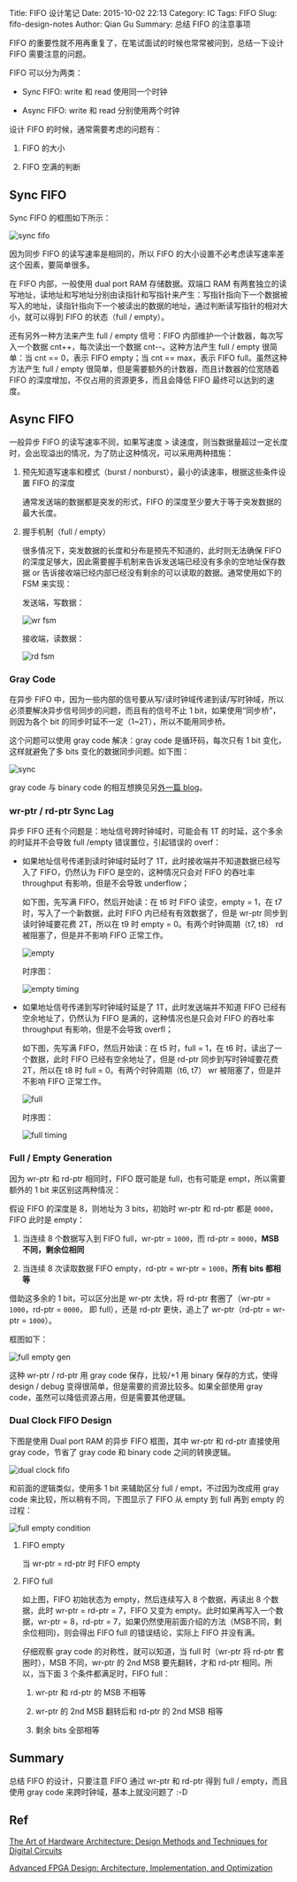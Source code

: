 Title: FIFO 设计笔记
Date: 2015-10-02 22:13
Category: IC
Tags: FIFO
Slug: fifo-design-notes
Author: Qian Gu
Summary: 总结 FIFO 的注意事项


FIFO 的重要性就不用再重复了，在笔试面试的时候也常常被问到，总结一下设计 FIFO 需要注意的问题。

FIFO 可以分为两类：

+ Sync FIFO: write 和 read 使用同一个时钟

+ Async FIFO: write 和 read 分别使用两个时钟

设计 FIFO 的时候，通常需要考虑的问题有：

1. FIFO 的大小

2. FIFO 空满的判断

## Sync FIFO

Sync FIFO 的框图如下所示：

![sync fifo](/images/fifo-design-notes/sync-fifo.png)

因为同步 FIFO 的读写速率是相同的，所以 FIFO 的大小设置不必考虑读写速率差这个因素，要简单很多。

在 FIFO 内部，一般使用 dual port RAM 存储数据。双端口 RAM 有两套独立的读写地址，读地址和写地址分别由读指针和写指针来产生：写指针指向下一个数据被写入的地址，读指针指向下一个被读出的数据的地址，通过判断读写指针的相对大小，就可以得到 FIFO 的状态（full / empty）。

还有另外一种方法来产生 full / empty 信号：FIFO 内部维护一个计数器，每次写入一个数据 cnt++，每次读出一个数据 cnt--。这种方法产生 full / empty 很简单：当 cnt == 0，表示 FIFO empty；当 cnt == max，表示 FIFO full。虽然这种方法产生 full / empty 很简单，但是需要额外的计数器，而且计数器的位宽随着 FIFO 的深度增加，不仅占用的资源更多，而且会降低 FIFO 最终可以达到的速度。

## Async FIFO

一般异步 FIFO 的读写速率不同，如果写速度 > 读速度，则当数据量超过一定长度时，会出现溢出的情况，为了防止这种情况，可以采用两种措施：

1. 预先知道写速率和模式（burst / nonburst），最小的读速率，根据这些条件设置 FIFO 的深度

    通常发送端的数据都是突发的形式，FIFO 的深度至少要大于等于突发数据的最大长度。

2. 握手机制（full / empty）

    很多情况下，突发数据的长度和分布是预先不知道的，此时则无法确保 FIFO 的深度足够大，因此需要握手机制来告诉发送端已经没有多余的空地址保存数据 or 告诉接收端已经内部已经没有剩余的可以读取的数据。通常使用如下的 FSM 来实现：

    发送端，写数据：

    ![wr fsm](/images/fifo-design-notes/wr-fsm.png)

    接收端，读数据：

    ![rd fsm](/images/fifo-design-notes/rd-fsm.png)

### Gray Code

在异步 FIFO 中，因为一些内部的信号要从写/读时钟域传递到读/写时钟域，所以必须要解决异步信号同步的问题，而且有的信号不止 1 bit，如果使用“同步桥”，则因为各个 bit 的同步时延不一定（1~2T），所以不能用同步桥。

这个问题可以使用 gray code 解决：gray code 是循环码，每次只有 1 bit 变化，这样就避免了多 bits 变化的数据同步问题。如下图：

![sync](/images/fifo-design-notes/sync.png)

gray code 与 binary code 的相互想换见另[外一篇 blog]()。

### wr-ptr / rd-ptr Sync Lag

异步 FIFO 还有个问题是：地址信号跨时钟域时，可能会有 1T 的时延，这个多余的时延并不会导致 full /empty 错误置位，引起错误的 overf：

+ 如果地址信号传递到读时钟域时延时了 1T，此时接收端并不知道数据已经写入了 FIFO，仍然认为 FIFO 是空的，这种情况只会对 FIFO 的吞吐率 throughput 有影响，但是不会导致 underflow；

    如下图，先写满 FIFO，然后开始读：在 t6 时 FIFO 读空，empty = 1，在 t7 时，写入了一个新数据，此时 FIFO 内已经有有效数据了，但是 wr-ptr 同步到读时钟域要花费 2T，所以在 t9 时 empty = 0。有两个时钟周期（t7, t8） rd 被阻塞了，但是并不影响 FIFO 正常工作。

    ![empty](/images/fifo-design-notes/empty.png)

    时序图：

    ![empty timing](/images/fifo-design-notes/empty-timing.png)


+ 如果地址信号传递到写时钟域时延是了 1T，此时发送端并不知道 FIFO 已经有空余地址了，仍然认为 FIFO 是满的，这种情况也是只会对 FIFO 的吞吐率 throughput 有影响，但是不会导致 overfl；

    如下图，先写满 FIFO，然后开始读：在 t5 时，full = 1，在 t6 时，读出了一个数据，此时 FIFO 已经有空余地址了，但是 rd-ptr 同步到写时钟域要花费 2T，所以在 t8 时 full = 0。有两个时钟周期（t6, t7） wr 被阻塞了，但是并不影响 FIFO 正常工作。

    ![full](/images/fifo-design-notes/full.png)

    时序图：

    ![full timing](/images/fifo-design-notes/full-timing.png)

### Full / Empty Generation

因为 wr-ptr 和 rd-ptr 相同时，FIFO 既可能是 full，也有可能是 empt，所以需要额外的 1 bit 来区别这两种情况：

假设 FIFO 的深度是 8，则地址为 3 bits，初始时 wr-ptr 和 rd-ptr 都是 `0000`，FIFO 此时是 empty：

1. 当连续 8 个数据写入到 FIFO full，wr-ptr = `1000`，而 rd-ptr = `0000`，**MSB 不同，剩余位相同**

2. 当连续 8 次读取数据 FIFO empty，rd-ptr = wr-ptr = `1000`，**所有 bits 都相等**

借助这多余的 1 bit，可以区分出是 wr-ptr 太快，将 rd-ptr 套圈了（wr-ptr = `1000`，rd-ptr = `0000`， 即 full），还是 rd-ptr 更快，追上了 wr-ptr（rd-ptr = wr-ptr = `1000`）。

框图如下：

![full empty gen](/images/fifo-design-notes/full-empty-gen.png)

这种 wr-ptr / rd-ptr 用 gray code 保存，比较/+1 用 binary 保存的方式，使得 design / debug 变得很简单，但是需要的资源比较多。如果全部使用 gray code，虽然可以降低资源占用，但是需要其他逻辑。

### Dual Clock FIFO Design

下图是使用 Dual port RAM 的异步 FIFO 框图，其中 wr-ptr 和 rd-ptr 直接使用 gray code，节省了 gray code 和 binary code 之间的转换逻辑。

![dual clock fifo](/images/fifo-design-notes/dual-port-fifo.png)

和前面的逻辑类似，使用多 1 bit 来辅助区分 full / empt，不过因为改成用 gray code 来比较，所以稍有不同，下图显示了 FIFO 从 empty 到 full 再到 empty 的过程：

![full empty condition](/images/fifo-design-notes/full-empty-condition.png)

1. FIFO empty

    当 wr-ptr = rd-ptr 时 FIFO empty

2. FIFO full

    如上图，FIFO 初始状态为 empty，然后连续写入 8 个数据，再读出 8 个数据，此时 wr-ptr = rd-ptr = 7，FIFO 又变为 empty。此时如果再写入一个数据，wr-ptr = 8，rd-ptr = 7，如果仍然使用前面介绍的方法（MSB不同，剩余位相同)，则会得出 FIFO full 的错误结论，实际上 FIFO 并没有满。

    仔细观察 gray code 的对称性，就可以知道，当 full 时（wr-ptr 将 rd-ptr 套圈时），MSB 不同，wr-ptr 的 2nd MSB 要先翻转，才和 rd-ptr 相同。所以，当下面 3 个条件都满足时，FIFO full：

    1. wr-ptr 和 rd-ptr 的 MSB 不相等

    2. wr-ptr 的 2nd MSB 翻转后和 rd-ptr 的 2nd MSB 相等

    3. 剩余 bits 全部相等

## Summary

总结 FIFO 的设计，只要注意 FIFO 通过 wr-ptr 和 rd-ptr 得到 full / empty，而且使用 gray code 来跨时钟域，基本上就没问题了 :-D

## Ref

[The Art of Hardware Architecture: Design Methods and Techniques for Digital Circuits](http://www.amazon.com/The-Art-Hardware-Architecture-Techniques/dp/1461403960)

[Advanced FPGA Design: Architecture, Implementation, and Optimization](http://www.amazon.com/Advanced-FPGA-Design-Architecture-Implementation/dp/0470054379/ref=sr-1-1?s=books&ie=UTF8&qid=1432020884&sr=1-1&keywords=advanced+fpga+design)

